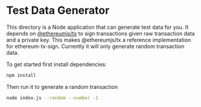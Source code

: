 # Test Data Generator

This directory is a Node application that can generate test data for you.
It depends on [@ethereumjs/tx](https://www.npmjs.com/package/@ethereumjs/tx) to sign
transactions given raw transaction data and a private key.
This makes @ethereumjs/tx a reference implementation for ethereum-tx-sign.
Currently it will only generate random transaction data.

To get started first install dependencies:

```bash
npm install
```

Then run it to generate a random transaction

```bash
node index.js --random --number -1
```
